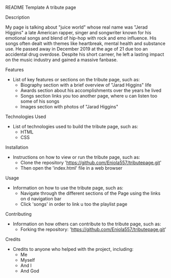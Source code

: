 
README Template
A tribute page 


Description

My page is talking about "juice world" whose real name was "Jerad Higgins" a late American rapper, singer and songwriter known for his emotional
songs and blend of hip-hop with rock and emo influence. His songs often dealt with themes like heartbreak, mental health and substance use.
He passed away in December 2019 at the age of 21 due too an accidental drug overdose. Despite his short carreer, he left a lasting impact on the music industry and gained a massive fanbase. 

Features


- List of key features or sections on the tribute page, such as:
    - Biography section with a brief overview of "Jarad Higgins" life
    - Awards section about his accomplishments over the years he lived
    - Songs section links you too another page, where u can listen too some of his songs
    - Images section with photos of "Jarad Higgins" 

Technologies Used


- List of technologies used to build the tribute page, such as:
    - HTML
    - CSS

Installation


- Instructions on how to view or run the tribute page, such as:
    - Clone the repository 'https://github.com/Eniola557/tributepage.git'
    - Then open the 'index.html' file in a web browser

Usage


- Information on how to use the tribute page, such as:
    - Navigate through the different sections of the Page using the links on d navigation bar
    - Click 'songs' in order to link u too the playlist page

Contributing


- Information on how others can contribute to the tribute page, such as:
    - Forking the repository: 'https://github.com/Eniola557/tributepage.git'

Credits


- Credits to anyone who helped with the project, including:
    - Me
    - Myself 
    - And I
    - And God
